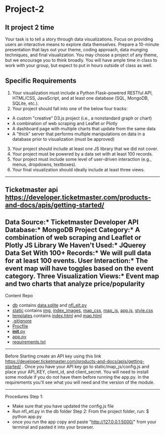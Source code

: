 # Project-2
It project 2 time
-------------------------------------------------------------------------------------------------------------------------------------------
Your task is to tell a story through data visualizations.
Focus on providing users an interactive means to explore data themselves.
Prepare a 10-minute presentation that lays out your theme, coding approach, data munging techniques, and final visualization.
You may choose a project of any theme, but we encourage you to think broadly.
You will have ample time in class to work with your group, but expect to put in hours outside of class as well.


## Specific Requirements
1. Your visualization must include a Python Flask–powered RESTful API, HTML/CSS, JavaScript, and at least one database (SQL, MongoDB, SQLite, etc.).
2. Your project should fall into one of the below four tracks:
- A custom "creative" D3.js project (i.e., a nonstandard graph or chart)
- A combination of web scraping and Leaflet or Plotly
- A dashboard page with multiple charts that update from the same data
- A "thick" server that performs multiple manipulations on data in a database prior to visualization (must be approved)
3. Your project should include at least one JS library that we did not cover.
4. Your project must be powered by a data set with at least 100 records.
5. Your project must include some level of user-driven interaction (e.g., menus, dropdowns, textboxes).
6. Your final visualization should ideally include at least three views.

-------------------------------------------------------------------------------------------------------------------------------------------
Ticketmaster api 
https://developer.ticketmaster.com/products-and-docs/apis/getting-started/
-------------------------------------------------------------------------------------------------------------------------------------------

Data Source:* Ticketmaster Developer API
Database:* MongoDB
Project Category:* A combination of web scraping and Leaflet or Plotly
JS Library We Haven't Used:* JQuerey
Data Set With 100+ Records:* We will pull data for at least 100 events.
User Interaction:* The event map will have toggles based on the event category.
Three Visualization Views:* Event map and two charts that analyze price/popularity
-------------------------------------------------------------------------------------------------------------------------------------------
Content Repo
- [db](db) contains [data.sqlite](data.sqlite) and [nfl_elt.py](nfl_elt.py)
- [static](static) contains [img](img), [index_images](index_images), [map_css](map_css), [map_js](map_js), [app.js](app.js), [style.css](style.css)
- [templates](templates) contains [index.html](index.html) and [map.html](map.html)
- [.gitignore](.gitignore)
- [Procfile](Procfile)
- [__init__.py](__init__.py)
- [app.py](app.py)
- [requirements.txt](requirements.txt)
----------------------------------------------------------------------------------------------------------------------------------------
Before Starting 
create an API key using this link https://developer.ticketmaster.com/products-and-docs/apis/getting-started/ .
Once you have your API key go to static/map_js/config.js and place your  API_KEY, client_id, and client_secret.
You will need to install some module if you do not have them before running the app.py. In the requirements you'll see what you will need and the version of the module.

----------------------------------------------------------------------------------------------------------------------------------------
Procedures
Step 1:
- Make sure that you have updated the config.js file
- Run nfl_etl.py in the db folder
Step 2:
From the project folder, run:
$ python app.py
- once you run the app copy and paste "http://127.0.0.1:5000/" from your terminal and pasted it into your browser.




